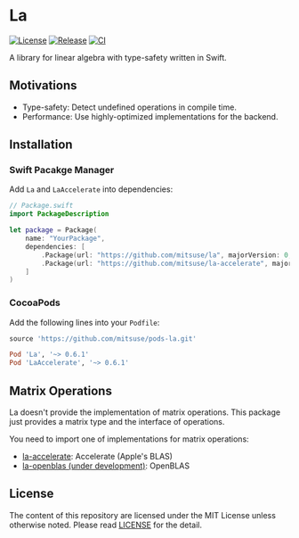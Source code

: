 # La

[![License][badge-license]][license]
[![Release][release-badge]][release]
[![CI][badge-ci]][ci]

A library for linear algebra with type-safety written in Swift.


## Motivations

- Type-safety: Detect undefined operations in compile time.
- Performance: Use highly-optimized implementations for the backend.


## Installation

### Swift Pacakge Manager

Add `La` and `LaAccelerate` into dependencies:

```swift
// Package.swift
import PackageDescription

let package = Package(
    name: "YourPackage",
    dependencies: [
        .Package(url: "https://github.com/mitsuse/la", majorVersion: 0, minor: 6),
        .Package(url: "https://github.com/mitsuse/la-accelerate", majorVersion: 0, minor: 6),
    ]
)
```


### CocoaPods

Add the following lines into your `Podfile`:

```ruby
source 'https://github.com/mitsuse/pods-la.git'

Pod 'La', '~> 0.6.1'
Pod 'LaAccelerate', '~> 0.6.1'
```


## Matrix Operations

La doesn't provide the implementation of matrix operations.
This package just provides a matrix type and the interface of operations.

You need to import one of implementations for matrix operations:

- [la-accelerate][github-la-accelerate]: Accelerate (Apple's BLAS)
- [la-openblas (under development)][github-la-openblas]: OpenBLAS


[github-la-accelerate]: https://github.com/mitsuse/la-accelerate
[github-la-openblas]: https://github.com/mitsuse/la-openblas


## License

The content of this repository are licensed under the MIT License unless otherwise noted.
Please read [LICENSE][license] for the detail.


[badge-license]: https://img.shields.io/badge/license-MIT-yellowgreen.svg?style=flat-square
[license]: LICENSE
[release-badge]: https://img.shields.io/github/tag/mitsuse/la.svg?style=flat-square
[badge-ci]: https://img.shields.io/travis/mitsuse/la/master.svg?style=flat-square
[ci]: https://travis-ci.org/mitsuse/la
[release]: https://github.com/mitsuse/la/releases
